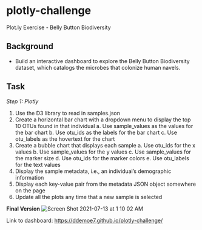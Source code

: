 # plotly-challenge
Plot.ly Exercise - Belly Button Biodiversity

## Background
* Build an interactive dashboard to explore the Belly Button Biodiversity dataset, which catalogs the microbes that colonize human navels.

## Task
<i>Step 1: Plotly</i>
1. Use the D3 library to read in samples.json
2. Create a horizontal bar chart with a dropdown menu to display the top 10 OTUs found in that individual
  a. Use sample_values as the values for the bar chart
  b. Use otu_ids as the labels for the bar chart
  c. Use otu_labels as the hovertext for the chart
3. Create a bubble chart that displays each sample
  a. Use otu_ids for the x values
  b. Use sample_values for the y values
  c. Use sample_values for the marker size
  d. Use otu_ids for the marker colors
  e. Use otu_labels for the text values
4. Display the sample metadata, i.e., an individual’s demographic information
5. Display each key-value pair from the metadata JSON object somewhere on the page
6. Update all the plots any time that a new sample is selected

<b>Final Version</b>
![Screen Shot 2021-07-13 at 1 10 02 AM](https://user-images.githubusercontent.com/22499952/125394063-10f46e80-e377-11eb-8a8b-de6ab606d0d9.png)

Link to dashboard:
https://ddemoe7.github.io/plotly-challenge/


